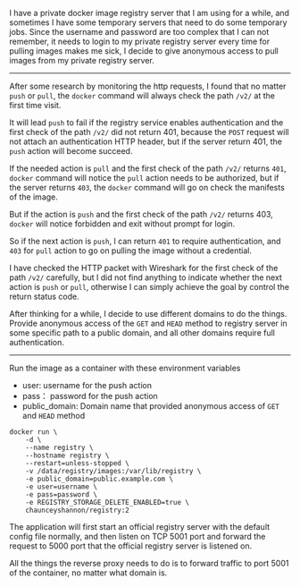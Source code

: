 I have a private docker image registry server that I am using for a while, and sometimes I have some temporary servers that need to do some temporary jobs. Since the username and password are too complex that I can not remember, it needs to login to my private registry server every time for pulling images makes me sick, I decide to give anonymous access to pull images from my private registry server. 

---

After some research by monitoring the http requests, I found that no matter `push` or `pull`, the `docker` command will always check the path `/v2/` at the first time visit.

It will lead `push` to fail if the registry service enables authentication and the first check of the path `/v2/` did not return 401, because the `POST` request will not attach an authentication HTTP header, but if the server return 401, the `push` action will become succeed.

If the needed action is `pull` and the first check of the path `/v2/` returns `401`, `docker` command will notice the `pull` action needs to be authorized, but if the server returns `403`, the `docker` command will go on check the manifests of the image.

But if the action is `push` and the first check of the path `/v2/` returns 403, `docker` will notice forbidden and exit without prompt for login. 

So if the next action is `push`, I can return `401` to require authentication, and `403` for `pull` action to go on pulling the image without a credential.

I have checked the HTTP packet with Wireshark for the first check of the path `/v2/` carefully, but I did not find anything to indicate whether the next action is `push` or `pull`, otherwise I can simply achieve the goal by control the return status code.

After thinking for a while, I decide to use different domains to do the things. Provide anonymous access of the `GET` and `HEAD` method to registry server in some specific path to a public domain, and all other domains require full authentication.

---

Run the image as a container with these environment variables 

* user: username for the push action 
* pass： password for the push action 
* public_domain: Domain name that provided anonymous access of `GET` and `HEAD` method

```
docker run \
    -d \
    --name registry \
    --hostname registry \
    --restart=unless-stopped \
    -v /data/registry/images:/var/lib/registry \
    -e public_domain=public.example.com \
    -e user=username \
    -e pass=password \
    -e REGISTRY_STORAGE_DELETE_ENABLED=true \
    chaunceyshannon/registry:2
```

The application will first start an official registry server with the default config file normally, and then listen on TCP 5001 port and forward the request to 5000 port that the official registry server is listened on. 

All the things the reverse proxy needs to do is to forward traffic to port 5001 of the container, no matter what domain is.

